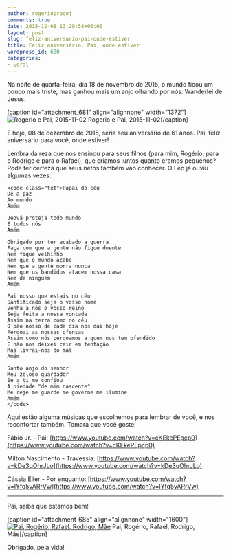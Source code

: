 ```yaml
---
author: rogeriopradoj
comments: true
date: 2015-12-08 13:29:54+00:00
layout: post
slug: feliz-aniversario-pai-onde-estiver
title: Feliz aniversário, Pai, onde estiver
wordpress_id: 680
categories:
- Geral
---
```


Na noite de quarta-feira, dia 18 de novembro de 2015, o mundo ficou um pouco mais triste, mas ganhou mais um anjo olhando por nós: Wanderlei de Jesus.

[caption id="attachment_681" align="alignnone" width="1372"]![Rogerio e Pai, 2015-11-02](http://rogeriopradoj.com/wp-content/uploads/2015/12/IMG_20151102_151343358.jpg) Rogerio e Pai, 2015-11-02[/caption]

E hoje, 08 de dezembro de 2015, seria seu aniversário de 61 anos. Pai, feliz aniversário para você, onde estiver!

Lembra da reza que nos ensinou para seus filhos (para mim, Rogério, para o Rodrigo e para o Rafael), que criamos juntos quanto éramos pequenos? Pode ter certeza que seus netos também vão conhecer. O Léo já ouviu algumas vezes:


    
    <code class="txt">Papai do céu
    Dê a paz
    Ao mundo
    Amém
    
    Jeová proteja todo mundo
    E todos nós
    Amém
    
    Obrigado por ter acabado a guerra
    Faça com que a gente não fique doente
    Nem fique velhinho
    Nem que o mundo acabe
    Nem que a gente morra nunca
    Nem que os bandidos atacem nossa casa
    Nem de ninguém
    Amém
    
    Pai nosso que estais no céu
    Santificado seja o vosso nome
    Venha a nós o vosso reino
    Seja feita a nossa vontade
    Assim na terra como no céu
    O pão nosso de cada dia nos dai hoje
    Perdoai as nossas ofensas
    Assim como nós perdoamos a quem nos tem ofendido
    E não nos deixei cair em tentação
    Mas livrai-nos do mal
    Amém
    
    Santo anjo do senhor
    Meu zeloso guardador
    Se a ti me confiou
    A piedade "de mim nascente"
    Me reje me guarde me governe me ilumine
    Amém
    </code>



Aqui estão alguma músicas que escolhemos para lembrar de você, e nos reconfortar também. Tomara que você goste!



Fábio Jr. - Pai: [https://www.youtube.com/watch?v=cKEkePEpcp0](https://www.youtube.com/watch?v=cKEkePEpcp0)



Milton Nascimento - Travessia: [https://www.youtube.com/watch?v=kDe3qOhrJLo](https://www.youtube.com/watch?v=kDe3qOhrJLo)



Cássia Eller - Por enquanto: [https://www.youtube.com/watch?v=lYfq5vARrVw](https://www.youtube.com/watch?v=lYfq5vARrVw)



* * *



Pai, saiba que estamos bem!

[caption id="attachment_685" align="alignnone" width="1600"][![Pai, Rogério, Rafael, Rodrigo, Mãe](http://rogeriopradoj.com/wp-content/uploads/2015/12/AlkgoGe6tSoD-rNALn6TEGYHmxfLgi9tBjNCZBAUo77t.jpg)](http://rogeriopradoj.com/wp-content/uploads/2015/12/AlkgoGe6tSoD-rNALn6TEGYHmxfLgi9tBjNCZBAUo77t.jpg) Pai, Rogério, Rafael, Rodrigo, Mãe[/caption]

Obrigado, pela vida!
